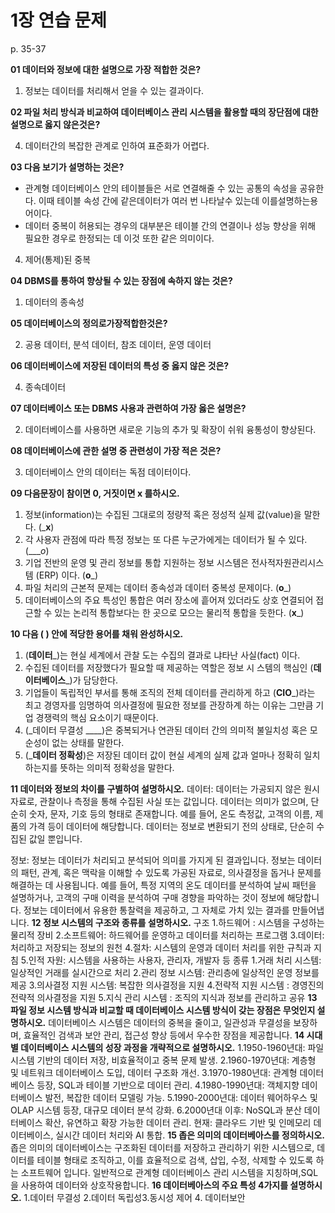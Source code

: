 # 1장 연습 문제

p. 35-37

**01 데이터와 정보에 대한 설명으로 가장 적합한 것은?**

1. 정보는 데이터를 처리해서 얻을 수 있는 결과이다.


**02 파일 처리 방식과 비교하여 데이터베이스 관리 시스템을 활용할 때의 장단점에 대한 설명으로 옳지 않은것은?**


4. 데이터간의 복잡한 관계로 인하여 표준화가 어렵다.

**03 다음 보기가 설명하는 것은?**

- 관계형 데이터베이스 안의 테이블들은 서로 연결해줄 수 있는 공통의 속성을 공유한다. 이때 테이블 속성 간에 같은데이터가 여러 번 나타날수 있는데 이를설명하는용어이다.
- 데이터 중복이 허용되는 경우의 대부분은 테이블 간의 연결이나 성능 향상을 위해 필요한 경우로 한정되는 데 이것 또한 같은 의미이다.


4. 제어(통제)된 중복

**04 DBMS를 통하여 향상될 수 있는 장점에 속하지 않는 것은?**
1. 데이터의 종속성


**05 데이터베이스의 정의로가장적합한것은?**


2. 공용 데이터, 분석 데이터, 참조 데이터, 운영 데이터

**06 데이터베이스에 저장된 데이터의 특성 중 옳지 않은 것은?**

4. 종속데이터

**07 데이터베이스 또는 DBMS 사용과 관련하여 가장 옳은 설명은?**


2. 데이터베이스를 사용하면 새로운 기능의 추가 및 확장이 쉬워 융통성이 향상된다.


**08 데이터베이스에 관한 설명 중 관련성이 가장 적은 것은?**


3. 데이터베이스 안의 데이터는 독점 데이터이다.


**09 다음문장이 참이면 0, 거짓이면 x 를하시오.**

1. 정보(information)는 수집된 그대로의 정량적 혹은 정성적 실제 값(value)을 말한다. (___x__)
2. 각 사용자 관점에 따라 특정 정보는 또 다른 누군가에게는 데이터가 될 수 있다. (____o_)
3. 기업 전반의 운영 및 관리 정보를 통합 지원하는 정보 시스템은 전사적자원관리시스템 (ERP) 이다. (__o___)
4. 파일 처리의 근본적 문제는 데이터 종속성과 데이터 중복성 문제이다. (__o___)
5. 데이터베이스의 주요 특성인 통합은 여러 장소에 흩어져 있더라도 상호 연결되어 접근할 수 있는 논리적 통합보다는 한 곳으로 모으는 물리적 통합을 듯한다. (__x___)

**10 다음 ( ) 안에 적당한 용어를 채워 완성하시오.**

1. (__데이터___)는 현실 세계에서 관찰 도는 수집의 결과로 냐타난 사실(fact) 이다.
2. 수집된 데이터를 저장했다가 필요할 때 제공하는 역할은 정보 시 스템의 핵심인 (__데이터베이스___)가 담당한다.
3. 기업들이 독립적인 부서를 통해 조직의 전체 데이터를 관리하게 하고 (__CIO___)라는 최고 경영자를 임명하여 의사결정에 필요한 정보를 관장하계 하는 이유는 그만큼 기업 경쟁력의 핵심 요소이기 때문이다.
4. (_데이터 무결성 ____)은 중복되거나 연관된 데이터 간의 의미적 불일치성 혹은 모순성이 없는 상태를 말한다.
5. (___데이터 정확성__)은 저장된 데이터 값이 현실 세계의 실제 값과 얼마나 정확히 일치하는지를 뜻하는 의미적 정확성을 말한다.

**11 데이터와 정보의 차이를 구별하여 설명하시오.**
데이터: 데이터는 가공되지 않은 원시 자료로, 관찰이나 측정을 통해 수집된 사실 또는 값입니다. 데이터는 의미가 없으며, 단순히 숫자, 문자, 기호 등의 형태로 존재합니다. 예를 들어, 온도 측정값, 고객의 이름, 제품의 가격 등이 데이터에 해당합니다. 데이터는 정보로 변환되기 전의 상태로, 단순히 수집된 값일 뿐입니다.

정보: 정보는 데이터가 처리되고 분석되어 의미를 가지게 된 결과입니다. 정보는 데이터의 패턴, 관계, 혹은 맥락을 이해할 수 있도록 가공된 자료로, 의사결정을 돕거나 문제를 해결하는 데 사용됩니다. 예를 들어, 특정 지역의 온도 데이터를 분석하여 날씨 패턴을 설명하거나, 고객의 구매 이력을 분석하여 구매 경향을 파악하는 것이 정보에 해당합니다. 정보는 데이터에서 유용한 통찰력을 제공하고, 그 자체로 가치 있는 결과를 만들어냅니다.
**12 정보 시스템의 구조와 종류를 설명하시오.**
구조
1.하드웨어 : 시스템을 구성하는 물리적 장비 
2.소프트웨어: 하드웨어를 운영하고 데이터를 처리하는 프로그램
3.데이터: 처리하고 저장되는 정보의 원천 
4.절차: 시스템의 운영과 데이터 처리를 위한 규칙과 지침
5.인적 자원: 시스템을 사용하는 사용자, 관리자, 개발자 등
종류
1.거래 처리 시스템: 일상적인 거래를 실시간으로 처리 
2.관리 정보 시스템: 관리층에 일상적인 운영 정보를 제공 
3.의사결정 지원 시스템: 복잡한 의사결정을 지원 
4.전략적 지원 시스템 : 경영진의 전략적 의사결정을 지원 
5.지식 관리 시스템 : 조직의 지식과 정보를 관리하고 공유 
**13 파일 정보 시스템 방식과 비교할 때 데이터베이스 시스템 방식이 갖는 장점은 무엇인지 설명하시오.**
데이터베이스 시스템은 데이터의 중복을 줄이고, 일관성과 무결성을 보장하며, 효율적인 검색과 보안 관리, 접근성 향상 등에서 우수한 장점을 제공합니다.
**14 시대별 데이터베이스 시스템의 성장 과정을 개략적으로 설명하시오.**
1.1950-1960년대: 파일 시스템 기반의 데이터 저장, 비효율적이고 중복 문제 발생.
2.1960-1970년대: 계층형 및 네트워크 데이터베이스 도입, 데이터 구조화 개선.
3.1970-1980년대: 관계형 데이터베이스 등장, SQL과 테이블 기반으로 데이터 관리.
4.1980-1990년대: 객체지향 데이터베이스 발전, 복잡한 데이터 모델링 가능.
5.1990-2000년대: 데이터 웨어하우스 및 OLAP 시스템 등장, 대규모 데이터 분석 강화.
6.2000년대 이후: NoSQL과 분산 데이터베이스 확산, 유연하고 확장 가능한 데이터 관리.
현재: 클라우드 기반 및 인메모리 데이터베이스, 실시간 데이터 처리와 AI 통합.
**15 좁은 의미의 데이터베아스를 정의하시오.**
좁은 의미의 데이터베이스는 구조화된 데이터를 저장하고 관리하기 위한 시스템으로, 데이터를 테이블 형태로 조직하고, 이를 효율적으로 검색, 삽입, 수정, 삭제할 수 있도록 하는 소프트웨어 입니다. 일반적으로 관계형 데이터베이스 관리 시스템을 지칭하며,SQL을 사용하여 데이터와 상호작용합니다.
**16 데이터베아스의 주요 특성 4가지를 설명하시오.**
1.데이터 무결성 2.데이터 독립성3.동시성 제어 4. 데이터보안
